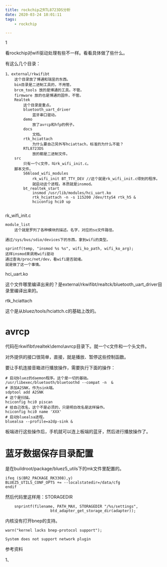 ```yaml
---
title: rockchip之RTL8723DS分析
date: 2020-03-24 18:01:11
tags:
	- rockchip

---
```


1

看rockchip对wifi驱动处理有些不一样。看看具体做了些什么。

有这么几个目录：

```
1、external/rkwifibt
	这个目录放了博通和瑞昱的东西。
	bin目录是二进制工具的，不用管。
	brcm_tools 放的是博通的工具。不管。
	firmware 放的也是博通的固件，不管。
	Realtek
		这个目录是重点。
		bluetooth_uart_driver
			蓝牙串口驱动。
		demo
			放了avrcp和hfp的例子。
		docs
			文档。
		rtk_hciattach
			为什么要自己另外写hciattach，标准的为什么不能？
		RTL8723DS
			放的都是二进制文件。
	src
		只有一个c文件，叫rk_wifi_init.c。
	脚本文件。
		S66load_wifi_modules
			rk_wifi_init BT_TTY_DEV //这个就是rk_wifi_init.c得到的程序。
			就启动这个进程。本质就是insmod。
		bt_realtek_start
			insmod /usr/lib/modules/hci_uart.ko
			rtk_hciattach -n -s 115200 /dev/ttyS4 rtk_h5 &
			hciconfig hci0 up
			
```



rk_wifi_init.c

```
module_list
	这个就是罗列了各种模块的描述。名字，对应的so文件路径。
	
通过/sys/bus/sdio/devices下的东西，拿到wifi的类型。

sprintf(temp, "insmod %s %s", wifi_ko_path, wifi_ko_arg);
这样insmod来调用wifi驱动
通过查询/proc/net/dev，看wifi是否就绪。
就是做了这一个事情。
```

hci_uart.ko 

这个文件哪里编译出来的？是external/rkwifibt/realtck/bluetooth_uart_driver目录里编译出来的。

rtk_hciattach

这个是从bluez/tools/hciattch.c的基础上改的。



# avrcp

代码在rkwifibt\realtek\demo\avrcp目录下。就一个c文件和一个头文件。

对外提供的接口很简单，直接，就是播放、暂停这些控制函数。

要让手机连接音箱进行播放操作，需要执行下面的操作：

```
# 启动bluez的daemon程序。这个是一切的基础。
/usr/libexec/bluetooth/bluetoothd --compat -n  &
# 添加A2SNK，作为sink端。
sdptool add A2SNK
# 这个是扫描。
hciconfig hci0 piscan
# 给自己改名，这个不是必须的，只是明白改名是这样操作。
hciconfig hci0 name 'XXX'
# 启动bluealsa进程。
bluealsa --profile=a2dp-sink & 
```

板端进行这些操作后，手机就可以连上板端的蓝牙，然后进行播放操作了。



# 蓝牙数据保存目录配置

是在buildroot/package/bluez5_utils下的mk文件里配置的。

```
ifeq ($(BR2_PACKAGE_RK3308),y)
BLUEZ5_UTILS_CONF_OPTS += --localstatedir=/data/cfg
endif
```

然后代码里这样用：STORAGEDIR

```
	snprintf(filename, PATH_MAX, STORAGEDIR "/%s/settings",
					btd_adapter_get_storage_dir(adapter));
```



内核没有打开bnep的支持。

```
warn("kernel lacks bnep-protocol support");

System does not support network plugin
```



参考资料

1、

